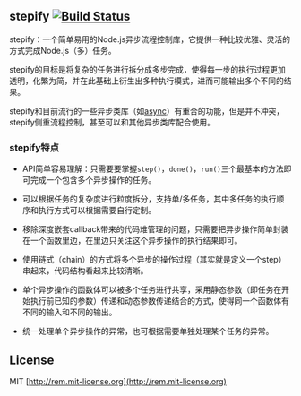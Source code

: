 ## stepify [![Build Status](https://api.travis-ci.org/chemdemo/node-stepify.png)](http://travis-ci.org/chemdemo/node-stepify)

stepify：一个简单易用的Node.js异步流程控制库，它提供一种比较优雅、灵活的方式完成Node.js（多）任务。

stepify的目标是将复杂的任务进行拆分成多步完成，使得每一步的执行过程更加透明，化繁为简，并在此基础上衍生出多种执行模式，进而可能输出多个不同的结果。

stepify和目前流行的一些异步类库（如[async](https://github.com/caolan/async)）有重合的功能，但是并不冲突，stepify侧重流程控制，甚至可以和其他异步类库配合使用。

### stepify特点

- API简单容易理解：只需要要掌握`step()`，`done()`，`run()`三个最基本的方法即可完成一个包含多个异步操作的任务。

- 可以根据任务的复杂度进行粒度拆分，支持单/多任务，其中多任务的执行顺序和执行方式可以根据需要自行定制。

- 移除深度嵌套callback带来的代码难管理的问题，只需要把异步操作简单封装在一个函数里边，在里边只关注这个异步操作的执行结果即可。

- 使用链式（chain）的方式将多个异步的操作过程（其实就是定义一个step）串起来，代码结构看起来比较清晰。

- 单个异步操作的函数体可以被多个任务进行共享，采用静态参数（即任务在开始执行前已知的参数）传递和动态参数传递结合的方式，使得同一个函数体有不同的输入和不同的输出。

- 统一处理单个异步操作的异常，也可根据需要单独处理某个任务的异常。

## License

MIT [http://rem.mit-license.org](http://rem.mit-license.org)
